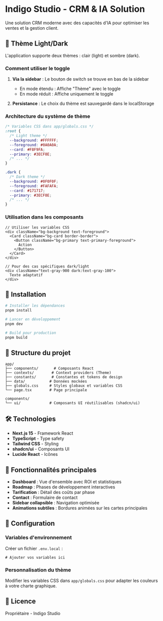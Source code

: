 # Indigo Studio - CRM & IA Solution

Une solution CRM moderne avec des capacités d'IA pour optimiser les ventes et la gestion client.

## 🎨 Thème Light/Dark

L'application supporte deux thèmes : clair (light) et sombre (dark).

### Comment utiliser le toggle

1. **Via la sidebar** : Le bouton de switch se trouve en bas de la sidebar
   - En mode étendu : Affiche "Thème" avec le toggle
   - En mode réduit : Affiche uniquement le toggle

2. **Persistance** : Le choix du thème est sauvegardé dans le localStorage

### Architecture du système de thème

```css
/* Variables CSS dans app/globals.css */
:root {
  /* Light theme */
  --background: #FFFFFF;
  --foreground: #0A0A0A;
  --card: #F8F9FA;
  --primary: #3ECF8E;
  /* ... */
}

.dark {
  /* Dark theme */
  --background: #0F0F0F;
  --foreground: #FAFAFA;
  --card: #171717;
  --primary: #3ECF8E;
  /* ... */
}
```

### Utilisation dans les composants

```tsx
// Utiliser les variables CSS
<div className="bg-background text-foreground">
  <Card className="bg-card border-border">
    <Button className="bg-primary text-primary-foreground">
      Action
    </Button>
  </Card>
</div>

// Pour des cas spécifiques dark/light
<div className="text-gray-900 dark:text-gray-100">
  Texte adaptatif
</div>
```

## 🚀 Installation

```bash
# Installer les dépendances
pnpm install

# Lancer en développement
pnpm dev

# Build pour production
pnpm build
```

## 📁 Structure du projet

```
app/
├── components/       # Composants React
├── contexts/        # Context providers (Theme)
├── constants/       # Constantes et tokens de design
├── data/           # Données mockées
├── globals.css     # Styles globaux et variables CSS
└── page.tsx        # Page principale

components/
└── ui/             # Composants UI réutilisables (shadcn/ui)
```

## 🛠 Technologies

- **Next.js 15** - Framework React
- **TypeScript** - Type safety
- **Tailwind CSS** - Styling
- **shadcn/ui** - Composants UI
- **Lucide React** - Icônes

## 🎯 Fonctionnalités principales

- **Dashboard** : Vue d'ensemble avec ROI et statistiques
- **Roadmap** : Phases de développement interactives
- **Tarification** : Détail des coûts par phase
- **Contact** : Formulaire de contact
- **Sidebar collapsible** : Navigation optimisée
- **Animations subtiles** : Bordures animées sur les cartes principales

## 🔧 Configuration

### Variables d'environnement

Créer un fichier `.env.local` :

```env
# Ajouter vos variables ici
```

### Personnalisation du thème

Modifier les variables CSS dans `app/globals.css` pour adapter les couleurs à votre charte graphique.

## 📝 Licence

Propriétaire - Indigo Studio